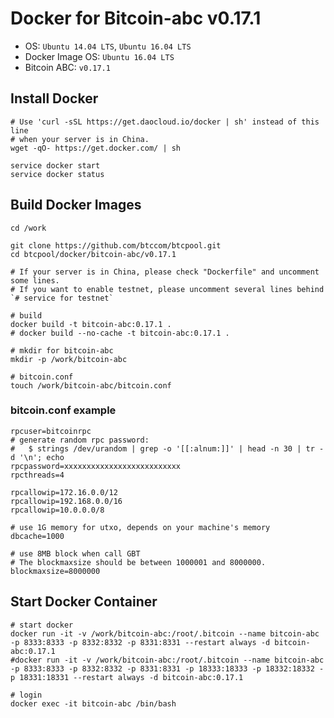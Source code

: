 Docker for Bitcoin-abc v0.17.1
============================

* OS: `Ubuntu 14.04 LTS`, `Ubuntu 16.04 LTS`
* Docker Image OS: `Ubuntu 16.04 LTS`
* Bitcoin ABC: `v0.17.1`

## Install Docker

```
# Use 'curl -sSL https://get.daocloud.io/docker | sh' instead of this line
# when your server is in China.
wget -qO- https://get.docker.com/ | sh

service docker start
service docker status
```

## Build Docker Images

```
cd /work

git clone https://github.com/btccom/btcpool.git
cd btcpool/docker/bitcoin-abc/v0.17.1

# If your server is in China, please check "Dockerfile" and uncomment some lines.
# If you want to enable testnet, please uncomment several lines behind `# service for testnet`

# build
docker build -t bitcoin-abc:0.17.1 .
# docker build --no-cache -t bitcoin-abc:0.17.1 .

# mkdir for bitcoin-abc
mkdir -p /work/bitcoin-abc

# bitcoin.conf
touch /work/bitcoin-abc/bitcoin.conf
```

### bitcoin.conf example

```
rpcuser=bitcoinrpc
# generate random rpc password:
#   $ strings /dev/urandom | grep -o '[[:alnum:]]' | head -n 30 | tr -d '\n'; echo
rpcpassword=xxxxxxxxxxxxxxxxxxxxxxxxxx
rpcthreads=4

rpcallowip=172.16.0.0/12
rpcallowip=192.168.0.0/16
rpcallowip=10.0.0.0/8

# use 1G memory for utxo, depends on your machine's memory
dbcache=1000

# use 8MB block when call GBT
# The blockmaxsize should be between 1000001 and 8000000.
blockmaxsize=8000000
```

## Start Docker Container

```
# start docker
docker run -it -v /work/bitcoin-abc:/root/.bitcoin --name bitcoin-abc -p 8333:8333 -p 8332:8332 -p 8331:8331 --restart always -d bitcoin-abc:0.17.1
#docker run -it -v /work/bitcoin-abc:/root/.bitcoin --name bitcoin-abc -p 8333:8333 -p 8332:8332 -p 8331:8331 -p 18333:18333 -p 18332:18332 -p 18331:18331 --restart always -d bitcoin-abc:0.17.1

# login
docker exec -it bitcoin-abc /bin/bash
```
